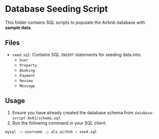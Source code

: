 # Database Seeding Script

This folder contains SQL scripts to populate the Airbnb database with **sample data**.

## Files
- `seed.sql`: Contains SQL `INSERT` statements for seeding data into:
  - `User`
  - `Property`
  - `Booking`
  - `Payment`
  - `Review`
  - `Message`

## Usage
1. Ensure you have already created the database schema from `database-script-0x01/schema.sql`.
2. Run the following command in your SQL client:

```bash
mysql -u username -p alx_airbnb < seed.sql
